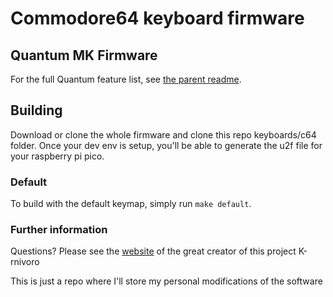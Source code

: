 Commodore64 keyboard firmware
======================

## Quantum MK Firmware

For the full Quantum feature list, see [the parent readme](https://github.com/qmk/qmk_firmware).

## Building

Download or clone the whole firmware and clone this repo keyboards/c64 folder. Once your dev env is setup, you'll be able to generate the u2f file for your raspberry pi pico.

### Default

To build with the default keymap, simply run `make default`.

### Further information

Questions? Please see the [website](https://www.keymmodore.com/) of the great creator of this project K-rnivoro

This is just a repo where I'll store my personal modifications of the software

